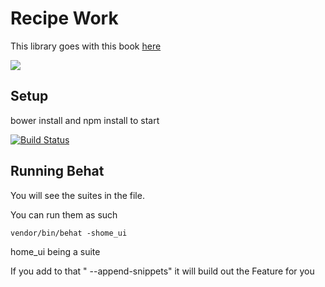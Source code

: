 # Recipe Work


This library goes with this book [here](https://www.packtpub.com/web-development/laravel-5x-cookbook)

[![](https://d255esdrn735hr.cloudfront.net/sites/default/files/imagecache/ppv4_main_book_cover/B05517_MockupCover_Cookbook_0.jpg)](https://www.packtpub.com/web-development/laravel-5x-cookbook)

## Setup

bower install and npm install to start

[![Build Status](https://travis-ci.org/alnutile/recipes.svg?branch=master)](https://travis-ci.org/alnutile/recipes)

## Running Behat



You will see the suites in the file.

You can run them as such

~~~
vendor/bin/behat -shome_ui
~~~

home_ui being a suite

If you add to that " --append-snippets" it will build out the Feature for you

